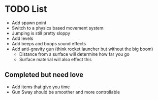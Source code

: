 # TODO List 

 * Add spawn point
 * Switch to a physics based movement system 
 * Jumping is still pretty sloppy 
 * Add levels 
 * Add beeps and boops sound effects 
 * Add anti-gravity gun (think rocket launcher but without the big boom)
    * Distance from a surface will determine how far you go 
    * Surface material will also effect this

## Completed but need love

 * Add items that give you time
 * Gun Sway should be smoother and more controllable